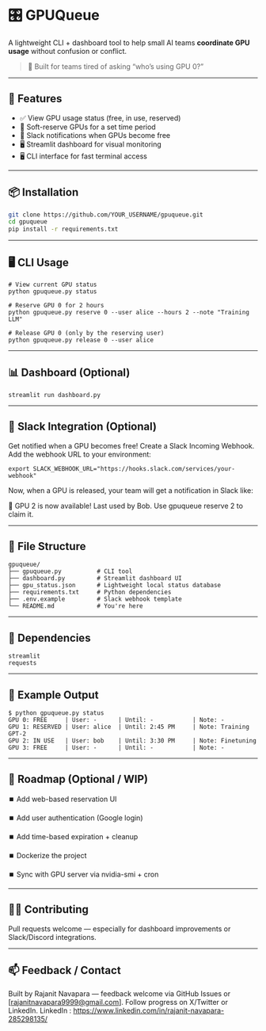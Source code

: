 # 🎛️ GPUQueue

A lightweight CLI + dashboard tool to help small AI teams **coordinate GPU usage** without confusion or conflict.

> 🔧 Built for teams tired of asking “who’s using GPU 0?”

---

## 🚀 Features

- ✅ View GPU usage status (free, in use, reserved)
- 📅 Soft-reserve GPUs for a set time period
- 🔔 Slack notifications when GPUs become free
- 🖥️ Streamlit dashboard for visual monitoring
- 🖥️ CLI interface for fast terminal access

---

## 📦 Installation

```bash
git clone https://github.com/YOUR_USERNAME/gpuqueue.git
cd gpuqueue
pip install -r requirements.txt
```

---

## 🖥️ CLI Usage

```
# View current GPU status
python gpuqueue.py status

# Reserve GPU 0 for 2 hours
python gpuqueue.py reserve 0 --user alice --hours 2 --note "Training LLM"

# Release GPU 0 (only by the reserving user)
python gpuqueue.py release 0 --user alice
```
---

## 📊 Dashboard (Optional)
```
streamlit run dashboard.py
```
---

## 🔔 Slack Integration (Optional)
Get notified when a GPU becomes free!
Create a Slack Incoming Webhook.
Add the webhook URL to your environment:
```
export SLACK_WEBHOOK_URL="https://hooks.slack.com/services/your-webhook"
```
Now, when a GPU is released, your team will get a notification in Slack like:

🔔 GPU 2 is now available!
Last used by Bob. Use gpuqueue reserve 2 to claim it.

---

## 📁 File Structure
```
gpuqueue/
├── gpuqueue.py          # CLI tool
├── dashboard.py         # Streamlit dashboard UI
├── gpu_status.json      # Lightweight local status database
├── requirements.txt     # Python dependencies
├── .env.example         # Slack webhook template
└── README.md            # You're here
```

---

## 🤖 Dependencies
```
streamlit
requests
```

---

## 🧪 Example Output
```
$ python gpuqueue.py status
GPU 0: FREE     | User: -      | Until: -           | Note: -
GPU 1: RESERVED | User: alice  | Until: 2:45 PM     | Note: Training GPT-2
GPU 2: IN USE   | User: bob    | Until: 3:30 PM     | Note: Finetuning
GPU 3: FREE     | User: -      | Until: -           | Note: -
```

---

## 🌱 Roadmap (Optional / WIP)
 ⏹️ Add web-based reservation UI
 
 ⏹️ Add user authentication (Google login)
 
 ⏹️ Add time-based expiration + cleanup
 
 ⏹️ Dockerize the project
 
 ⏹️ Sync with GPU server via nvidia-smi + cron

---

## 🧑‍💻 Contributing
Pull requests welcome — especially for dashboard improvements or Slack/Discord integrations.

---

## 📫 Feedback / Contact
Built by Rajanit Navapara — feedback welcome via GitHub Issues or [rajanitnavapara9999@gmail.com].
Follow progress on X/Twitter or LinkedIn.
LinkedIn : https://www.linkedin.com/in/rajanit-navapara-285298135/
